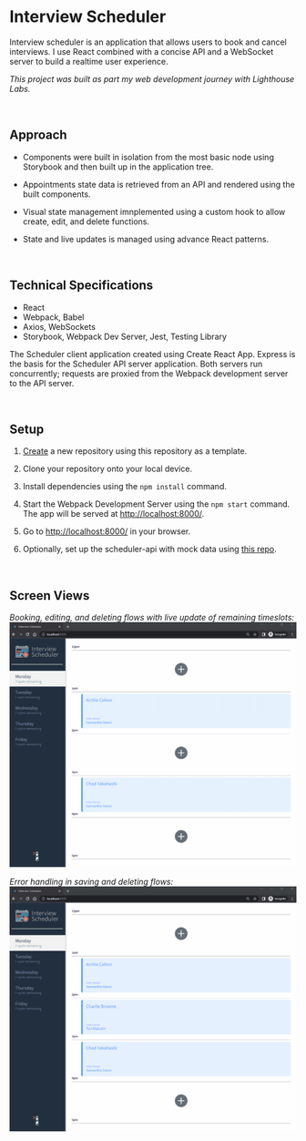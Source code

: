 # Interview Scheduler

Interview scheduler is an application that allows users to book and cancel interviews. I use React combined with a concise API and a WebSocket server to build a realtime user experience.  

*This project was built as part my web development journey with Lighthouse Labs.*

<br>

## Approach

* Components were built in isolation from the most basic node using Storybook and then built up in the application tree.

* Appointments state data is retrieved from an API and rendered using the built components.

* Visual state management imnplemented using a custom hook to allow create, edit, and delete functions.

* State and live updates is managed using advance React patterns.

<br>

## Technical Specifications

* React
* Webpack, Babel
* Axios, WebSockets
* Storybook, Webpack Dev Server, Jest, Testing Library

The Scheduler client application created using Create React App. Express is the basis for the Scheduler API server application.
Both servers run concurrently; requests are proxied from the Webpack development server to the API server.

<br>

## Setup

1. [Create](https://docs.github.com/en/repositories/creating-and-managing-repositories/creating-a-repository-from-a-template) a new repository using this repository as a template.
2. Clone your repository onto your local device.
3. Install dependencies using the `npm install` command.
3. Start the Webpack Development Server using the `npm start` command. The app will be served at <http://localhost:8000/>.
4. Go to <http://localhost:8000/> in your browser.

5. Optionally, set up the scheduler-api with mock data using [this repo](https://github.com/lighthouse-labs/scheduler-api).
<br>

## Screen Views

*Booking, editing, and deleting flows with live update of remaining timeslots:*
!["Booking, editing, and deleting flows:"](https://github.com/c5ho/scheduler/blob/master/docs/scheduler_flow.gif?raw=true)

*Error handling in saving and deleting flows:*
!["Error handling in saving and deleting flows:"](https://github.com/c5ho/scheduler/blob/master/docs/scheduler_error.gif?raw=true)
